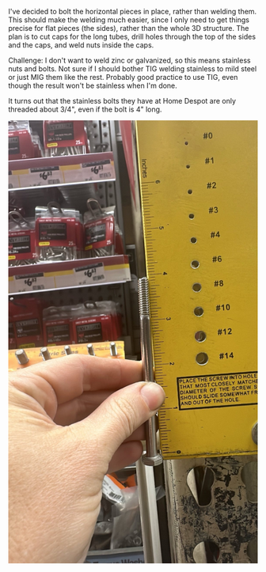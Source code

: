 I've decided to bolt the horizontal pieces in place, rather than welding them. This should make the welding much easier, since I only need to get things precise for flat pieces (the sides), rather than the whole 3D structure. The plan is to cut caps for the long tubes, drill holes through the top of the sides and the caps, and weld nuts inside the caps.

Challenge: I don't want to weld zinc or galvanized, so this means stainless nuts and bolts. Not sure if I should bother TIG welding stainless to mild steel or just MIG them like the rest. Probably good practice to use TIG, even though the result won't be stainless when I'm done.

It turns out that the stainless bolts they have at Home Despot are only threaded about 3/4", even if the bolt is 4" long.

![](bolt.jpeg)
